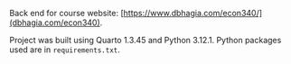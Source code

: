 Back end for course website: [https://www.dbhagia.com/econ340/](dbhagia.com/econ340).

Project was built using Quarto 1.3.45 and Python 3.12.1. Python packages used are in `requirements.txt`.
